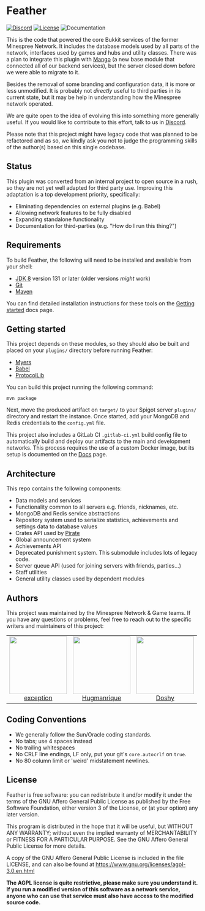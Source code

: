 # Feather

[![Discord](https://img.shields.io/discord/352874955957862402.svg)](https://discord.gg/KUFmKXN)
[![License](https://img.shields.io/github/license/Minespree/Feather.svg)](LICENSE)
![Documentation](https://img.shields.io/badge/docs-javadocs-green.svg)

This is the code that powered the core Bukkit services of the former Minespree Network. It includes the database models used by all parts of the network, interfaces used by games and hubs and utility classes.
There was a plan to integrate this plugin with [Mango](https://github.com/Minespree/Mango) (a new base module that connected all of our backend services), but the server closed down before we were able to migrate to it.

Besides the removal of some branding and configuration data, it is more or less unmodified. It is probably not _directly_ useful to third parties in its current state, but it may be help in understanding how the Minespree network operated.

We are quite open to the idea of evolving this into something more generally useful. If you would like to contribute to this effort, talk to us in [Discord](https://discord.gg/KUFmKXN).

Please note that this project might have legacy code that was planned to be refactored and as so, we kindly ask you not to judge the programming skills of the author(s) based on this single codebase.

## Status

This plugin was converted from an internal project to open source in a rush, so they are not yet well adapted for third party use. Improving this adaptation is a top development priority, specifically:

* Eliminating dependencies on external plugins (e.g. Babel)
* Allowing network features to be fully disabled
* Expanding standalone functionality
* Documentation for third-parties (e.g. "How do I run this thing?")

## Requirements

To build Feather, the following will need to be installed and available from your shell:

* [JDK 8](http://www.oracle.com/technetwork/java/javase/downloads/jdk8-downloads-2133151.html) version 131 or later (older versions _might_ work)
* [Git](https://git-scm.com/)
* [Maven](https://maven.apache.org/)

You can find detailed installation instructions for these tools on the [Getting started](https://github.com/Minespree/Docs/blob/master/setup/DEPENDENCIES.md) docs page.

## Getting started

This project depends on these modules, so they should also be built and placed on your `plugins/` directory before running Feather:

* [Myers](https://github.com/Minespree/Myers)
* [Babel](https://github.com/Minespree/Babel)
* [ProtocolLib](https://www.spigotmc.org/resources/protocollib.1997/)

You can build this project running the following command:

```
mvn package
```

Next, move the produced artifact on `target/` to your Spigot server `plugins/` directory and restart the instance. Once started, add your MongoDB and Redis credentials to the `config.yml` file.

This project also includes a GitLab CI `.gitlab-ci.yml` build config file to automatically build and deploy our artifacts to the main and development networks. This process requires the use of a custom Docker image, but its setup is documented on the [Docs](https://github.com/Minespree/Docs/blob/master/deploy/PLAYPEN_DEPLOYER.md) page.

## Architecture

This repo contains the following components:

* Data models and services
* Functionality common to all servers e.g. friends, nicknames, etc.
* MongoDB and Redis service abstractions
* Repository system used to serialize statistics, achievements and settings data to database values
* Crates API used by [Pirate](https://github.com/Minespree/Pirate)
* Global announcement system
* Achievements API
* Deprecated punishment system. This submodule includes lots of legacy code.
* Server queue API (used for joining servers with friends, parties...)
* Staff utilities
* General utility classes used by dependent modules

## Authors

This project was maintained by the Minespree Network & Game teams. If you have any questions or problems, feel free to reach out to the specific writers and maintainers of this project:

<table>
  <tbody>
    <tr>
      <td align="center">
        <a href="https://github.com/exception">
          <img width="150" height="150" src="https://github.com/exception.png?v=3&s=150">
          </br>
          exception
        </a>
      </td>
      <td align="center">
        <a href="https://github.com/hugmanrique">
          <img width="150" height="150" src="https://github.com/hugmanrique.png?v=3&s=150">
          </br>
          Hugmanrique
        </a>
      </td>
      <td align="center">
        <a href="https://github.com/Doshy36">
          <img width="150" height="150" src="https://github.com/Doshy36.png?v=3&s=150">
          </br>
          Doshy
        </a>
      </td>
    </tr>
  <tbody>
</table>

## Coding Conventions

* We generally follow the Sun/Oracle coding standards.
* No tabs; use 4 spaces instead
* No trailing whitespaces
* No CRLF line endings, LF only, put your git's `core.autocrlf` on `true`.
* No 80 column limit or 'weird' midstatement newlines.

## License

Feather is free software: you can redistribute it and/or modify it under the terms of the GNU Affero General Public License as published by the Free Software Foundation, either version 3 of the License, or (at your option) any later version.

This program is distributed in the hope that it will be useful, but WITHOUT ANY WARRANTY; without even the implied warranty of MERCHANTABILITY or FITNESS FOR A PARTICULAR PURPOSE. See the GNU Affero General Public License for more details.

A copy of the GNU Affero General Public License is included in the file LICENSE, and can also be found at https://www.gnu.org/licenses/agpl-3.0.en.html

**The AGPL license is quite restrictive, please make sure you understand it. If you run a modified version of this software as a network service, anyone who can use that service must also have access to the modified source code.**
